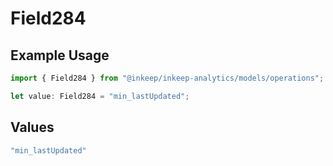 # Field284

## Example Usage

```typescript
import { Field284 } from "@inkeep/inkeep-analytics/models/operations";

let value: Field284 = "min_lastUpdated";
```

## Values

```typescript
"min_lastUpdated"
```